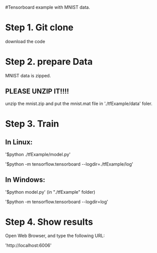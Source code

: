 #Tensorboard example with MNIST data.

# Step 1. Git clone   

download the code


# Step 2. prepare Data 


MNIST data is zipped. 

## PLEASE UNZIP IT!!!!

unzip the mnist.zip and put the mnist.mat file in './tfExample/data' foler. 

# Step 3. Train 

## In Linux:

'$python ./tfExample/model.py' 

'$python -m tensorflow.tensorboard --logdir=./tfExample/log'

## In Windows:
'$python model.py'  (in "./tfExample" folder)

'$python -m tensorflow.tensorboard --logdir=log'


# Step 4. Show results
Open Web Browser, and type the following URL:

'http://localhost:6006'

